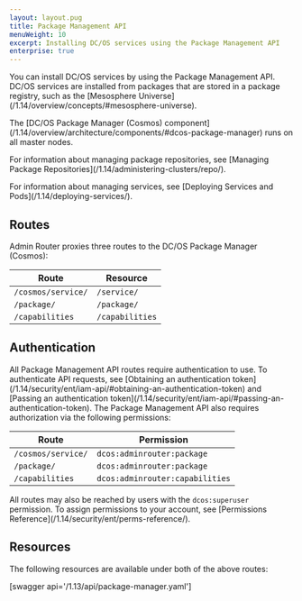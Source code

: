 ```yaml
---
layout: layout.pug
title: Package Management API
menuWeight: 10
excerpt: Installing DC/OS services using the Package Management API
enterprise: true
---
```


You can install DC/OS services by using the Package Management API. DC/OS services are installed from packages that are stored in a package registry, such as the [Mesosphere Universe]\(/1.14/overview/concepts/#mesosphere-universe).

The [DC/OS Package Manager (Cosmos) component]\(/1.14/overview/architecture/components/#dcos-package-manager) runs on all master nodes.

For information about managing package repositories, see [Managing Package Repositories]\(/1.14/administering-clusters/repo/).

For information about managing services, see [Deploying Services and Pods]\(/1.14/deploying-services/).


## Routes
Admin Router proxies three routes to the DC/OS Package Manager (Cosmos):

| Route | Resource |
|-------|----------|
| `/cosmos/service/` | `/service/` |
| `/package/` | `/package/` |
| `/capabilities` | `/capabilities` |


## Authentication

All Package Management API routes require authentication to use. To authenticate API requests, see [Obtaining an authentication token]\(/1.14/security/ent/iam-api/#obtaining-an-authentication-token) and [Passing an authentication token]\(/1.14/security/ent/iam-api/#passing-an-authentication-token). The Package Management API also requires authorization via the following permissions:

| Route | Permission |
|-------|----------|
| `/cosmos/service/` | `dcos:adminrouter:package` |
| `/package/` | `dcos:adminrouter:package` |
| `/capabilities` | `dcos:adminrouter:capabilities` |

All routes may also be reached by users with the `dcos:superuser` permission. To assign permissions to your account, see [Permissions Reference]\(/1.14/security/ent/perms-reference/).


## Resources

The following resources are available under both of the above routes:

[swagger api='/1.13/api/package-manager.yaml']
